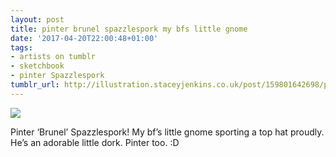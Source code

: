 ```yaml
---
layout: post
title: pinter brunel spazzlespork my bfs little gnome
date: '2017-04-20T22:00:48+01:00'
tags:
- artists on tumblr
- sketchbook
- pinter Spazzlespork
tumblr_url: http://illustration.staceyjenkins.co.uk/post/159801642698/pinter-brunel-spazzlespork-my-bfs-little-gnome
---
```

 ![](/tumblr_files/tumblr_ooq7pcmNJg1v28ub8o1_1280.jpg)  

Pinter ‘Brunel’ Spazzlespork! My bf’s little gnome sporting a top hat proudly. He’s an adorable little dork. Pinter too. :D

